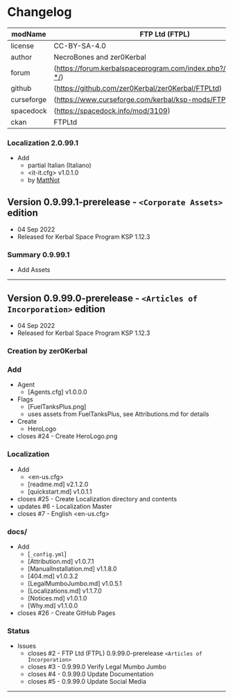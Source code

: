 # Changelog  
  
| modName    | FTP Ltd (FTPL)                                                    |
| ---------- | ----------------------------------------------------------------- |
| license    | CC-BY-SA-4.0                                                      |
| author     | NecroBones and zer0Kerbal                                         |
| forum      | (https://forum.kerbalspaceprogram.com/index.php?/topic/209628-*/) |
| github     | (https://github.com/zer0Kerbal/zer0Kerbal/FTPLtd)                 |
| curseforge | (https://www.curseforge.com/kerbal/ksp-mods/FTPLtd)               |
| spacedock  | (https://spacedock.info/mod/3109)                                 |
| ckan       | FTPLtd                                                            |
### Localization 2.0.99.1

* Add
  * partial Italian (Italiano)
  * <it-it.cfg> v1.0.1.0
  * by [MattNot](https://github.com/MattNot)

## Version 0.9.99.1-prerelease - `<Corporate Assets>` edition

* 04 Sep 2022  
* Released for Kerbal Space Program KSP 1.12.3

### Summary 0.9.99.1

* Add Assets

---

## Version 0.9.99.0-prerelease - `<Articles of Incorporation>` edition

* 04 Sep 2022  
* Released for Kerbal Space Program KSP 1.12.3

### Creation by zer0Kerbal

### Add

* Agent
  * [Agents.cfg] v1.0.0.0
* Flags
  * [FuelTanksPlus.png]
  * uses assets from FuelTanksPlus, see Attributions.md for details
* Create
  * HeroLogo
* closes #24 - Create HeroLogo.png

### Localization

* Add
  * <en-us.cfg>
  * [readme.md] v2.1.2.0
  * [quickstart.md] v1.0.1.1
* closes #25 - Create Localization directory and contents
* updates #6 - Localization Master
* closes #7 - English <en-us.cfg>

### docs/

* Add
  * [`_config.yml`]
  * [Attribution.md] v1.0.7.1
  * [ManualInstallation.md] v1.1.8.0
  * [404.md] v1.0.3.2
  * [LegalMumboJumbo.md] v1.0.5.1
  * [Localizations.md] v1.1.7.0
  * [Notices.md] v1.0.1.0
  * [Why.md] v1.1.0.0
* closes #26 - Create GitHub Pages

### Status

* Issues
  * closes #2 - FTP Ltd (FTPL) 0.9.99.0-prerelease `<Articles of Incorporation>`
  * closes #3 - 0.9.99.0 Verify Legal Mumbo Jumbo
  * closes #4 - 0.9.99.0 Update Documentation
  * closes #5 - 0.9.99.0 Update Social Media

---
